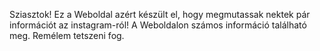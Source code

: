 Sziasztok!
Ez a Weboldal azért készült el, hogy megmutassak nektek pár információt az instagram-ról!
A Weboldalon számos információ található meg.
Remélem tetszeni fog.
